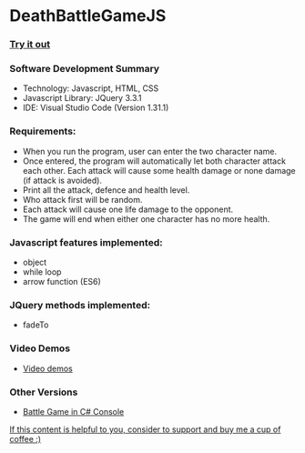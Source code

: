 # DeathBattleGameJS

### [Try it out](https://ngaisteve1.github.io/DeathBattleGameJS/)

### Software Development Summary
- Technology: Javascript, HTML, CSS
- Javascript Library: JQuery 3.3.1
- IDE: Visual Studio Code (Version 1.31.1)

### Requirements:
- When you run the program, user can enter the two character name.
- Once entered, the program will automatically let both character attack each other. Each attack will cause some health damage or none damage (if attack is avoided).
- Print all the attack, defence and health level.
- Who attack first will be random. 
- Each attack will cause one life damage to the opponent.
- The game will end when either one character has no more health.

### Javascript features implemented:
- object
- while loop
- arrow function (ES6)

### JQuery methods implemented:
- fadeTo

### Video Demos
- [Video demos](https://youtu.be/0sJuqwOhWGw)

### Other Versions
- [Battle Game in C# Console](https://github.com/ngaisteve1/DeathBattleGame_With_OOP)

[If this content is helpful to you, consider to support and buy me a cup of coffee :) ](https://ko-fi.com/V7V2PN67)

